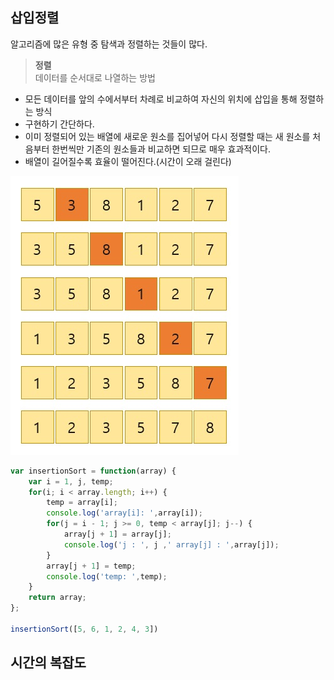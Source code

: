 ## 삽입정렬

알고리즘에 많은 유형 중 탐색과 정렬하는 것들이 많다.

> __정렬__  
데이터를 순서대로 나열하는 방법

+ 모든 데이터를 앞의 수에서부터 차례로 비교하여 자신의 위치에 삽입을 통해 정렬하는 방식
+ 구현하기 간단하다. 
+ 이미 정렬되어 있는 배열에 새로운 원소를 집어넣어 다시 정렬할 때는 새 원소를 처음부터 한번씩만 기존의 원소들과 비교하면 되므로 매우 효과적이다.
+ 배열이 길어질수록 효율이 떨어진다.(시간이 오래 걸린다)

![삽입정렬](../asset/img-algorithm-insert-sort.jpg)

```javascript
var insertionSort = function(array) {
    var i = 1, j, temp;
    for(i; i < array.length; i++) {
        temp = array[i];
        console.log('array[i]: ',array[i]);
        for(j = i - 1; j >= 0, temp < array[j]; j--) {
            array[j + 1] = array[j];
            console.log('j : ', j ,' array[j] : ',array[j]);
        }
        array[j + 1] = temp;
        console.log('temp: ',temp);
    }
    return array;
};

insertionSort([5, 6, 1, 2, 4, 3])
```

## 시간의 복잡도